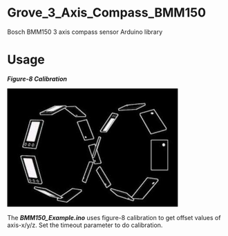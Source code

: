 # Grove_3_Axis_Compass_BMM150
Bosch BMM150 3 axis compass sensor Arduino library

Usage
===

***Figure-8 Calibration***

![](img/figure_8_calibration.jpg) <br>

The ***BMM150_Example.ino*** uses figure-8 calibration to get offset values of axis-x/y/z. Set the timeout parameter to do calibration.

